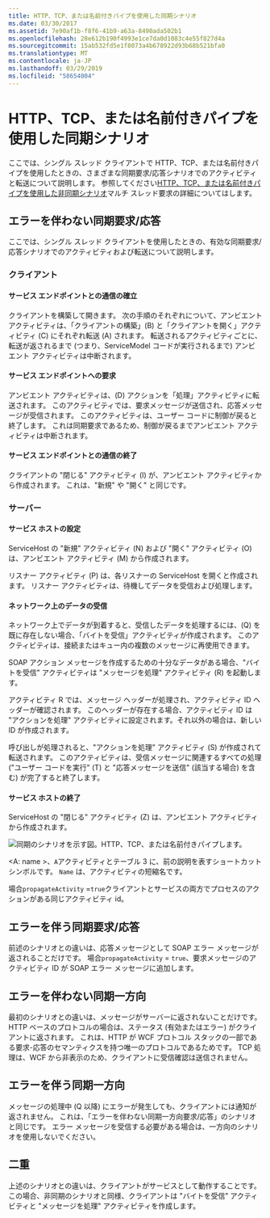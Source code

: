 ```yaml
---
title: HTTP、TCP、または名前付きパイプを使用した同期シナリオ
ms.date: 03/30/2017
ms.assetid: 7e90af1b-f8f6-41b9-a63a-8490ada502b1
ms.openlocfilehash: 28e612b190f4993e1ce7da0d1083c4e55f827d4a
ms.sourcegitcommit: 15ab532fd5e1f8073a4b678922d93b68b521bfa0
ms.translationtype: MT
ms.contentlocale: ja-JP
ms.lasthandoff: 03/29/2019
ms.locfileid: "58654004"
---
```

# <a name="synchronous-scenarios-using-http-tcp-or-named-pipe"></a>HTTP、TCP、または名前付きパイプを使用した同期シナリオ
ここでは、シングル スレッド クライアントで HTTP、TCP、または名前付きパイプを使用したときの、さまざまな同期要求/応答シナリオでのアクティビティと転送について説明します。 参照してください[HTTP、TCP、または名前付きパイプを使用した非同期シナリオ](../../../../../docs/framework/wcf/diagnostics/tracing/asynchronous-scenarios-using-http-tcp-or-named-pipe.md)マルチ スレッド要求の詳細についてはします。  
  
## <a name="synchronous-requestreply-without-errors"></a>エラーを伴わない同期要求/応答  
 ここでは、シングル スレッド クライアントを使用したときの、有効な同期要求/応答シナリオでのアクティビティおよび転送について説明します。  
  
### <a name="client"></a>クライアント  
  
#### <a name="establishing-communication-with-service-endpoint"></a>サービス エンドポイントとの通信の確立  
 クライアントを構築して開きます。 次の手順のそれぞれについて、アンビエント アクティビティは、「クライアントの構築」(B) と「クライアントを開く」アクティビティ (C) にそれぞれ転送 (A) されます。 転送されるアクティビティごとに、転送が返されるまで (つまり、ServiceModel コードが実行されるまで) アンビエント アクティビティは中断されます。  
  
#### <a name="making-a-request-to-service-endpoint"></a>サービス エンドポイントへの要求  
 アンビエント アクティビティは、(D) アクションを「処理」アクティビティに転送されます。 このアクティビティでは、要求メッセージが送信され、応答メッセージが受信されます。 このアクティビティは、ユーザー コードに制御が戻ると終了します。 これは同期要求であるため、制御が戻るまでアンビエント アクティビティは中断されます。  
  
#### <a name="closing-communication-with-service-endpoint"></a>サービス エンドポイントとの通信の終了  
 クライアントの "閉じる" アクティビティ (I) が、アンビエント アクティビティから作成されます。 これは、"新規" や "開く" と同じです。  
  
### <a name="server"></a>サーバー  
  
#### <a name="setting-up-a-service-host"></a>サービス ホストの設定  
 ServiceHost の "新規" アクティビティ (N) および "開く" アクティビティ (O) は、アンビエント アクティビティ (M) から作成されます。  
  
 リスナー アクティビティ (P) は、各リスナーの ServiceHost を開くと作成されます。 リスナー アクティビティは、待機してデータを受信および処理します。  
  
#### <a name="receiving-data-on-the-wire"></a>ネットワーク上のデータの受信  
 ネットワーク上でデータが到着すると、受信したデータを処理するには、(Q) を既に存在しない場合、「バイトを受信」アクティビティが作成されます。 このアクティビティは、接続またはキュー内の複数のメッセージに再使用できます。  
  
 SOAP アクション メッセージを作成するための十分なデータがある場合、"バイトを受信" アクティビティは "メッセージを処理" アクティビティ (R) を起動します。  
  
 アクティビティ R では、メッセージ ヘッダーが処理され、アクティビティ ID ヘッダーが確認されます。 このヘッダーが存在する場合、アクティビティ ID は "アクションを処理" アクティビティに設定されます。それ以外の場合は、新しい ID が作成されます。  
  
 呼び出しが処理されると、"アクションを処理" アクティビティ (S) が作成されて転送されます。 このアクティビティは、受信メッセージに関連するすべての処理 ("ユーザー コードを実行" (T) と "応答メッセージを送信" (該当する場合) を含む) が完了すると終了します。  
  
#### <a name="closing-a-service-host"></a>サービス ホストの終了  
 ServiceHost の "閉じる" アクティビティ (Z) は、アンビエント アクティビティから作成されます。  
  
 ![同期のシナリオを示す図。HTTP、TCP、または名前付きパイプします。](./media/synchronous-scenarios-using-http-tcp-or-named-pipe/synchronous-scenario-http-tcp-named-pipes.gif)  
  
 \<A: name >、`A`アクティビティとテーブル 3 に、前の説明を表すショートカット シンボルです。 `Name` は、アクティビティの短縮名です。  
  
 場合`propagateActivity` =`true`クライアントとサービスの両方でプロセスのアクションがある同じアクティビティ id。  
  
## <a name="synchronous-requestreply-with-errors"></a>エラーを伴う同期要求/応答  
 前述のシナリオとの違いは、応答メッセージとして SOAP エラー メッセージが返されることだけです。 場合`propagateActivity` = `true`、要求メッセージのアクティビティ ID が SOAP エラー メッセージに追加します。  
  
## <a name="synchronous-one-way-without-errors"></a>エラーを伴わない同期一方向  
 最初のシナリオとの違いは、メッセージがサーバーに返されないことだけです。 HTTP ベースのプロトコルの場合は、ステータス (有効またはエラー) がクライアントに返されます。 これは、HTTP が WCF プロトコル スタックの一部である要求-応答のセマンティクスを持つ唯一のプロトコルであるためです。 TCP 処理は、WCF から非表示のため、クライアントに受信確認は送信されません。  
  
## <a name="synchronous-one-way-with-errors"></a>エラーを伴う同期一方向  
 メッセージの処理中 (Q 以降) にエラーが発生しても、クライアントには通知が返されません。 これは、「エラーを伴わない同期一方向要求/応答」のシナリオと同じです。 エラー メッセージを受信する必要がある場合は、一方向のシナリオを使用しないでください。  
  
## <a name="duplex"></a>二重  
 上述のシナリオとの違いは、クライアントがサービスとして動作することです。この場合、非同期のシナリオと同様、クライアントは "バイトを受信" アクティビティと "メッセージを処理" アクティビティを作成します。
